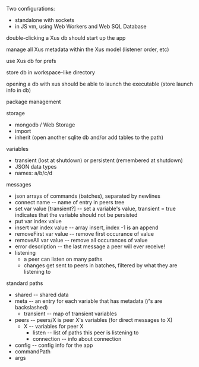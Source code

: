 Two configurations:

* standalone with sockets
* in JS vm, using Web Workers and Web SQL Database

double-clicking a Xus db should start up the app

manage all Xus metadata within the Xus model (listener order, etc)

use Xus db for prefs

store db in workspace-like directory

opening a db with xus should be able to launch the executable (store launch info in db)

package management

storage

* mongodb / Web Storage
* import
* inherit (open another sqlite db and/or add tables to the path)

variables

* transient (lost at shutdown) or persistent (remembered at shutdown)
* JSON data types
* names: a/b/c/d

messages

* json arrays of commands (batches), separated by newlines
* connect name -- name of entry in peers tree
* set var value [transient?] -- set a variable's value, transient =
  true indicates that the variable should not be persisted
* put var index value
* insert var index value -- array insert, index -1 is an append
* removeFirst var value -- remove first occurance of value
* removeAll var value -- remove all occurances of value
* error description -- the last message a peer will ever receive!
* listening
   * a peer can listen on many paths
   * changes get sent to peers in batches, filtered by what they are listening to

standard paths

* shared  -- shared data
* meta -- an entry for each variable that has metadata (/'s are backslashed)
   * transient -- map of transient variables
* peers -- peers/X is peer X's variables (for direct messages to X)
   * X -- variables for peer X
      * listen -- list of paths this peer is listening to
      * connection -- info about connection
* config -- config info for the app
 * commandPath
 * args
